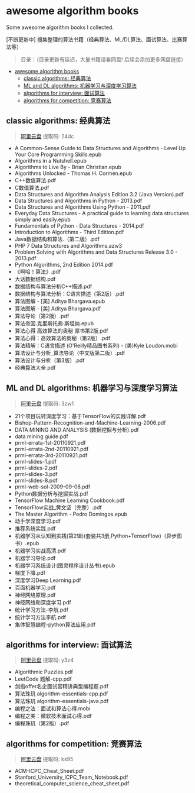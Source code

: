 # awesome algorithm books
Some awesome algorithm books I collected.

[不断更新中] 搜集整理的算法书籍（经典算法、ML/DL算法、面试算法、比赛算法等） 

> 目录：（目录更新有延迟，大量书籍请看网盘! 后续会添加更多网盘链接）
- [awesome algorithm books](#awesome-algorithm-books)
  - [classic algorithms: 经典算法](#classic-algorithms-经典算法)
  - [ML and DL algorithms: 机器学习与深度学习算法](#ml-and-dl-algorithms-机器学习与深度学习算法)
  - [algorithms for interview: 面试算法](#algorithms-for-interview-面试算法)
  - [algorithms for competition: 竞赛算法](#algorithms-for-competition-竞赛算法)



## classic algorithms: 经典算法

>[阿里云盘](https://www.aliyundrive.com/s/izgaawXUwQ5) 提取码: 24dc

* A Common-Sense Guide to Data Structures and Algorithms - Level Up Your Core Programming Skills.epub
* Algorithms in a Nutshell.epub
* Algorithms to Live By - Brian Christian.epub
* Algorithms Unlocked - Thomas H. Cormen.epub
* C++数值算法.pdf
* C数值算法.pdf
* Data Structures and Algorithm Analysis Edition 3.2 (Java Version).pdf
* Data Structures and Algorithms in Python - 2013.pdf
* Data Structures and Algorithms Using Python - 2011.pdf
* Everyday Data Structures - A practical guide to learning data structures simply and easily.epub
* Fundamentals of Python - Data Structures - 2014.pdf
* Introduction to Algorithms - Third Edition.pdf
* Java数据结构和算法.（第二版）.pdf
* PHP 7 Data Structures and Algorithms.azw3
* Problem Solving with Algorithms and Data Structures Release 3.0 - 2013.pdf
* Python Algorithms, 2nd Edition 2014.pdf
* 《啊哈！算法》.pdf
* 大话数据结构.pdf
* 数据结构与算法分析C++描述.pdf
* 数据结构与算法分析：C语言描述（第2版）.pdf
* 算法图解 - [美] Aditya Bhargava.epub
* 算法图解 - [美] Aditya Bhargava.pdf
* 算法导论（第2版）.pdf
* 算法帝国.克里斯托弗·斯坦纳.epub
* 算法心得 高效算法的奥秘 原书第2版.pdf
* 算法心得：高效算法的奥秘（第2版）.pdf
* 算法精解：C语言描述 (O'Reilly精品图书系列) - (美)Kyle Loudon.mobi
* 算法设计与分析_算法导论（中文版第二版）.pdf
* 算法设计与分析（第3版）.pdf
* 经典算法大全.pdf

## ML and DL algorithms: 机器学习与深度学习算法

>[阿里云盘](https://www.aliyundrive.com/s/cKs6x932GAN) 提取码: 3zw1


* 21个项目玩转深度学习：基于TensorFlow的实践详解.pdf
* Bishop-Pattern-Recognition-and-Machine-Learning-2006.pdf
* DATA MINING AND ANALYSIS (数据挖掘与分析).pdf
* data mining guide.pdf
* prml-errata-1st-20110921.pdf
* prml-errata-2nd-20110921.pdf
* prml-errata-3rd-20110921.pdf
* prml-slides-1.pdf
* prml-slides-2.pdf
* prml-slides-3.pdf
* prml-slides-8.pdf
* prml-web-sol-2009-09-08.pdf
* Python数据分析与挖掘实战.pdf
* TensorFlow Machine Learning Cookbook.pdf
* TensorFlow实战_黄文坚（完整）.pdf
* The Master Algorithm - Pedro Domingos.epub
* 动⼿学深度学习.pdf
* 推荐系统实践.pdf
* 机器学习从认知到实践(第2辑)(套装共3册,Python+TensorFlow)（异步图书）.epub
* 机器学习实战高清.pdf
* 机器学习导论.pdf
* 机器学习系统设计(图灵程序设计丛书).epub
* 梯度下降.pdf
* 深度学习Deep Learning.pdf
* 百面机器学习.pdf
* 神经网络原理.pdf
* 神经网络和深度学习.pdf
* 统计学习方法-李航.pdf
* 统计学习方法李航.pdf
* 集体智慧编程-python算法应用.pdf

## algorithms for interview: 面试算法

>[阿里云盘](https://www.aliyundrive.com/s/QVwtPTHnKve) 提取码: y3z4

* Algorithmic Puzzles.pdf
* LeetCode 题解-cpp.pdf
* 剑指offer名企面试官精讲典型编程题.pdf
* 算法珠玑 algorithm-essentials-cpp.pdf
* 算法珠玑 algorithm-essentials-java.pdf
* 编程之法：面试和算法心得.mobi
* 编程之美：微软技术面试心得.pdf
* 编程珠玑（第2版）.pdf

## algorithms for competition: 竞赛算法

>[阿里云盘](https://www.aliyundrive.com/s/bfyHQprWLtE) 提取码: ks95


* ACM-ICPC_Cheat_Sheet.pdf
* Stanford_University_ICPC_Team_Notebook.pdf
* theoretical_computer_science_cheat_sheet.pdf